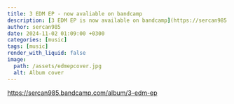 ```yaml
---
title: 3 EDM EP - now avaliable on bandcamp
description: [3 EDM EP is now available on bandcamp](https://sercan985.bandcamp.com/album/3-edm-ep). 
author: sercan985
date: 2024-11-02 01:09:00 +0300
categories: [music]
tags: [music]
render_with_liquid: false
image:
  path: /assets/edmepcover.jpg
  alt: Album cover
---
```


<https://sercan985.bandcamp.com/album/3-edm-ep>
